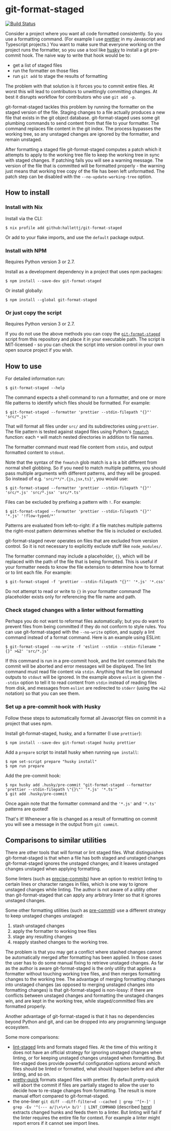 # git-format-staged

[![Build Status](https://travis-ci.org/hallettj/git-format-staged.svg?branch=master)](https://travis-ci.org/hallettj/git-format-staged)

Consider a project where you want all code formatted consistently. So you use
a formatting command. (For example I use [prettier][] in my Javascript and
Typescript projects.) You want to make sure that everyone working on the project
runs the formatter, so you use a tool like [husky][] to install a git pre-commit
hook. The naive way to write that hook would be to:

- get a list of staged files
- run the formatter on those files
- run `git add` to stage the results of formatting

The problem with that solution is it forces you to commit entire files. At
worst this will lead to contributors to unwittingly committing changes. At
best it disrupts workflow for contributors who use `git add -p`.

git-format-staged tackles this problem by running the formatter on the staged
version of the file. Staging changes to a file actually produces a new file
that exists in the git object database. git-format-staged uses some git
plumbing commands to send content from that file to your formatter. The command
replaces file content in the git index. The process bypasses the working tree,
so any unstaged changes are ignored by the formatter, and remain unstaged.

After formatting a staged file git-format-staged computes a patch which it
attempts to apply to the working tree file to keep the working tree in sync
with staged changes. If patching fails you will see a warning message. The
version of the file that is committed will be formatted properly - the warning
just means that working tree copy of the file has been left unformatted. The
patch step can be disabled with the `--no-update-working-tree` option.

[prettier]: https://prettier.io/
[husky]: https://www.npmjs.com/package/husky

## How to install

### Install with Nix

Install via the CLI:

    $ nix profile add github:hallettj/git-format-staged

Or add to your flake imports, and use the `default` package output.

### Install with NPM

Requires Python version 3 or 2.7.

Install as a development dependency in a project that uses npm packages:

    $ npm install --save-dev git-format-staged

Or install globally:

    $ npm install --global git-format-staged

### Or just copy the script

Requires Python version 3 or 2.7.

If you do not use the above methods you can copy the
[`git-format-staged`](./git-format-staged) script from this repository and
place it in your executable path. The script is MIT-licensed - so you can check
the script into version control in your own open source project if you wish.

## How to use

For detailed information run:

    $ git-format-staged --help

The command expects a shell command to run a formatter, and one or more file
patterns to identify which files should be formatted. For example:

    $ git-format-staged --formatter 'prettier --stdin-filepath "{}"' 'src/*.js'

That will format all files under `src/` and its subdirectories using
`prettier`. The file pattern is tested against staged files using Python's
[`fnmatch`][] function: each `*` will match nested directories in addition to
file names.

[`fnmatch`]: https://docs.python.org/3/library/fnmatch.html#fnmatch.fnmatch

The formatter command must read file content from `stdin`, and output formatted
content to `stdout`.

Note that the syntax of the `fnmatch` glob match is a is a bit different from
normal shell globbing. So if you need to match multiple patterns, you should
pass multiple arguments with different patterns, and they will be grouped.
So instead of e.g. `'src/**/*.{js,jsx,ts}'`, you would use:

    $ git-format-staged --formatter 'prettier --stdin-filepath "{}"' 'src/*.js' 'src/*.jsx' 'src/*.ts'

Files can be excluded by prefixing a pattern with `!`. For example:

    $ git-format-staged --formatter 'prettier --stdin-filepath "{}"' '*.js' '!flow-typed/*'

Patterns are evaluated from left-to-right: if a file matches multiple patterns
the right-most pattern determines whether the file is included or excluded.

git-format-staged never operates on files that are excluded from version
control. So it is not necessary to explicitly exclude stuff like
`node_modules/`.

The formatter command may include a placeholder, `{}`, which will be replaced
with the path of the file that is being formatted. This is useful if your
formatter needs to know the file extension to determine how to format or to
lint each file. For example:

    $ git-format-staged -f 'prettier --stdin-filepath "{}"' '*.js' '*.css'

Do not attempt to read or write to `{}` in your formatter command! The
placeholder exists only for referencing the file name and path.

### Check staged changes with a linter without formatting

Perhaps you do not want to reformat files automatically; but you do want to
prevent files from being committed if they do not conform to style rules. You
can use git-format-staged with the `--no-write` option, and supply a lint
command instead of a format command. Here is an example using ESLint:

    $ git-format-staged --no-write -f 'eslint --stdin --stdin-filename "{}" >&2' 'src/*.js'

If this command is run in a pre-commit hook, and the lint command fails the
commit will be aborted and error messages will be displayed. The lint command
must read file content via `stdin`. Anything that the lint command outputs to
`stdout` will be ignored. In the example above `eslint` is given the `--stdin`
option to tell it to read content from `stdin` instead of reading files from
disk, and messages from `eslint` are redirected to `stderr` (using the `>&2`
notation) so that you can see them.

### Set up a pre-commit hook with Husky

Follow these steps to automatically format all Javascript files on commit in
a project that uses npm.

Install git-format-staged, husky, and a formatter (I use `prettier`):

    $ npm install --save-dev git-format-staged husky prettier

Add a `prepare` script to install husky when running `npm install`:

    $ npm set-script prepare "husky install"
    $ npm run prepare

Add the pre-commit hook:

    $ npx husky add .husky/pre-commit "git-format-staged --formatter 'prettier --stdin-filepath \"{}\"' '*.js' '*.ts'"
    $ git add .husky/pre-commit

Once again note that the formatter command and the `'*.js'` and `'*.ts'`
patterns are quoted!

That's it! Whenever a file is changed as a result of formatting on commit you
will see a message in the output from `git commit`.

## Comparisons to similar utilities

There are other tools that will format or lint staged files. What distinguishes
git-format-staged is that when a file has both staged and unstaged changes
git-format-staged ignores the unstaged changes; and it leaves unstaged changes
unstaged when applying formatting.

Some linters (such as [precise-commits][]) have an option to restrict linting
to certain lines or character ranges in files, which is one way to ignore
unstaged changes while linting. The author is not aware of a utility other than
git-format-staged that can apply any arbitrary linter so that it ignores
unstaged changes.

Some other formatting utilities (such as [pre-commit][])
use a different strategy to keep unstaged changes unstaged:

1. stash unstaged changes
2. apply the formatter to working tree files
3. stage any resulting changes
4. reapply stashed changes to the working tree.

The problem is that you may get a conflict where stashed changes cannot be
automatically merged after formatting has been applied. In those cases the user
has to do some manual fixing to retrieve unstaged changes. As far as the author
is aware git-format-staged is the only utility that applies a formatter without
touching working tree files, and then merges formatting changes to the working
tree. The advantage of merging formatting changes into unstaged changes (as
opposed to merging unstaged changes into formatting changes) is that
git-format-staged is non-lossy: if there are conflicts between unstaged changes
and formatting the unstaged changes win, and are kept in the working tree,
while staged/committed files are formatted properly.

Another advantage of git-format-staged is that it has no dependencies beyond
Python and git, and can be dropped into any programming language ecosystem.

Some more comparisons:

- [lint-staged][] lints and formats staged files. At the time of this writing
  it does not have an official strategy for ignoring unstaged changes when
  linting, or for keeping unstaged changes unstaged when formatting. But
  lint-staged does provide powerful configuration options around which files
  should be linted or formatted, what should happen before and after linting,
  and so on.
- [pretty-quick][] formats staged files with prettier. By default pretty-quick
  will abort the commit if files are partially staged to allow the user to
  decide how to re-stage changes from formatting. The result is more manual
  effort compared to git-format-staged.
- the one-liner
  `git diff --diff-filter=d --cached | grep '^[+-]' | grep -Ev '^(--- a/|\+\+\+ b/)' | LINT_COMMAND`
  (described [here][lint changed hunks]) extracts changed hunks and feeds them
  to a linter. But linting will fail if the linter requires the entire file for
  context. For example a linter might report errors if it cannot see import
  lines.

[precise-commits]: https://github.com/nrwl/precise-commits
[pre-commit]: https://pre-commit.com/#pre-commit-during-commits
[pretty-quick]: https://www.npmjs.com/package/pretty-quick
[lint-staged]: https://github.com/okonet/lint-staged
[lint changed hunks]: https://github.com/okonet/lint-staged/issues/62#issuecomment-383217916

